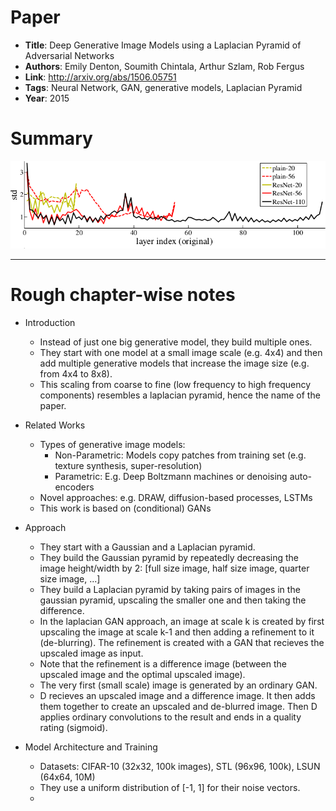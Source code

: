 # Paper

* **Title**: Deep Generative Image Models using a Laplacian Pyramid of Adversarial Networks
* **Authors**: Emily Denton, Soumith Chintala, Arthur Szlam, Rob Fergus
* **Link**: http://arxiv.org/abs/1506.05751
* **Tags**: Neural Network, GAN, generative models, Laplacian Pyramid
* **Year**: 2015

# Summary



![Activations](images/Deep_Residual_Learning_for_Image_Recognition__activations.png?raw=true "Activations")



-------------------------

# Rough chapter-wise notes

* Introduction
  * Instead of just one big generative model, they build multiple ones.
  * They start with one model at a small image scale (e.g. 4x4) and then add multiple generative models that increase the image size (e.g. from 4x4 to 8x8).
  * This scaling from coarse to fine (low frequency to high frequency components) resembles a laplacian pyramid, hence the name of the paper.

* Related Works
  * Types of generative image models:
    * Non-Parametric: Models copy patches from training set (e.g. texture synthesis, super-resolution)
    * Parametric: E.g. Deep Boltzmann machines or denoising auto-encoders
  * Novel approaches: e.g. DRAW, diffusion-based processes, LSTMs
  * This work is based on (conditional) GANs

* Approach
  * They start with a Gaussian and a Laplacian pyramid.
  * They build the Gaussian pyramid by repeatedly decreasing the image height/width by 2: [full size image, half size image, quarter size image, ...]
  * They build a Laplacian pyramid by taking pairs of images in the gaussian pyramid, upscaling the smaller one and then taking the difference.
  * In the laplacian GAN approach, an image at scale k is created by first upscaling the image at scale k-1 and then adding a refinement to it (de-blurring). The refinement is created with a GAN that recieves the upscaled image as input.
  * Note that the refinement is a difference image (between the upscaled image and the optimal upscaled image).
  * The very first (small scale) image is generated by an ordinary GAN.
  * D recieves an upscaled image and a difference image. It then adds them together to create an upscaled and de-blurred image. Then D applies ordinary convolutions to the result and ends in a quality rating (sigmoid).

* Model Architecture and Training
  * Datasets: CIFAR-10 (32x32, 100k images), STL (96x96, 100k), LSUN (64x64, 10M)
  * They use a uniform distribution of [-1, 1] for their noise vectors.
  * 
